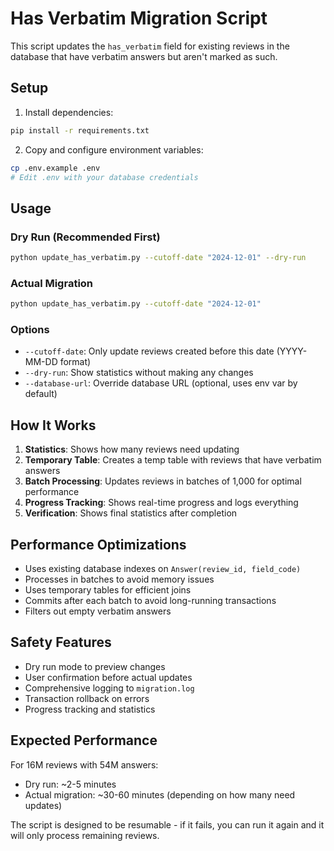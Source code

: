 # Has Verbatim Migration Script

This script updates the `has_verbatim` field for existing reviews in the database that have verbatim answers but aren't marked as such.

## Setup

1. Install dependencies:

```bash
pip install -r requirements.txt
```

2. Copy and configure environment variables:

```bash
cp .env.example .env
# Edit .env with your database credentials
```

## Usage

### Dry Run (Recommended First)

```bash
python update_has_verbatim.py --cutoff-date "2024-12-01" --dry-run
```

### Actual Migration

```bash
python update_has_verbatim.py --cutoff-date "2024-12-01"
```

### Options

- `--cutoff-date`: Only update reviews created before this date (YYYY-MM-DD format)
- `--dry-run`: Show statistics without making any changes
- `--database-url`: Override database URL (optional, uses env var by default)

## How It Works

1. **Statistics**: Shows how many reviews need updating
2. **Temporary Table**: Creates a temp table with reviews that have verbatim answers
3. **Batch Processing**: Updates reviews in batches of 1,000 for optimal performance
4. **Progress Tracking**: Shows real-time progress and logs everything
5. **Verification**: Shows final statistics after completion

## Performance Optimizations

- Uses existing database indexes on `Answer(review_id, field_code)`
- Processes in batches to avoid memory issues
- Uses temporary tables for efficient joins
- Commits after each batch to avoid long-running transactions
- Filters out empty verbatim answers

## Safety Features

- Dry run mode to preview changes
- User confirmation before actual updates
- Comprehensive logging to `migration.log`
- Transaction rollback on errors
- Progress tracking and statistics

## Expected Performance

For 16M reviews with 54M answers:

- Dry run: ~2-5 minutes
- Actual migration: ~30-60 minutes (depending on how many need updates)

The script is designed to be resumable - if it fails, you can run it again and it will only process remaining reviews.
